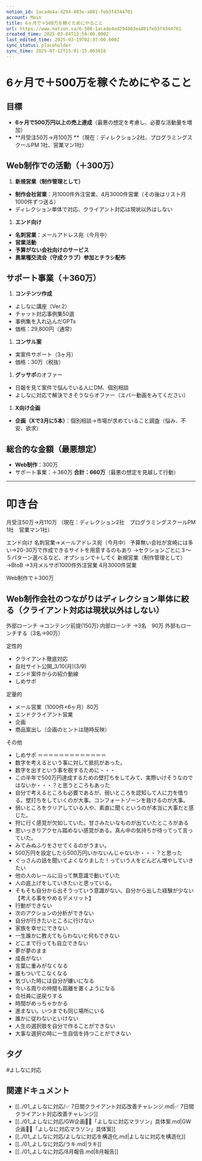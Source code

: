 ```yaml
---
notion_id: 1acade4a-d294-803e-a881-feb3f4344701
account: Main
title: 6ヶ月で＋500万を稼ぐためにやること
url: https://www.notion.so/6-500-1acade4ad294803ea881feb3f4344701
created_time: 2025-03-04T13:54:00.000Z
last_edited_time: 2025-03-19T02:37:00.000Z
sync_status: placeholder
sync_time: 2025-07-12T15:01:15.003010
---
```

# 6ヶ月で＋500万を稼ぐためにやること

## 目標
- **6ヶ月で500万円以上の売上達成**（最悪の想定を考慮し、必要な活動量を増加）
- **月受注50万→月100万
**（現在：ディレクション2社、プログラミングスクールPM 1社、営業マン1社）
## Web制作での活動（＋300万）
1. **新規営業（制作管理として）**
  - **制作会社営業**：月1000件外注営業、4月3000件営業（その後はリスト月1000件ずつ送る）
  - ディレクション単体で対応、クライアント対応は現状以外はしない
1. **エンド向け**
  - **名刺営業**：メールアドレス宛（今月中）
  - **営業活動**
  - **予算がない会社向けのサービス**
  - **異業種交流会（守成クラブ）参加とチラシ配布**
## サポート事業（＋360万）
1. **コンテンツ作成**
  - よしなに講座（Ver.2）
  - チャット対応事例集50選
  - 事例集を入れ込んだGPTs
  - 価格：29,800円（通常）
1. **コンサル案**
  - 実案件サポート（3ヶ月）
  - 価格：30万（税抜）
1. **グッサポ**のオファー
  - 日報を見て案件で悩んでいる人にDM、個別相談
  - よしなに対応で解決できそうならオファー（エバー動画をみてください）
1. **X向け企画**
  - **企画（Xで3月に5本）**：個別相談→市場が求めていること調査（悩み、不安、欲求）
## 総合的な金額（最悪想定）
- **Web制作**：300万
- サポート事業：＋360万
**合計：660万**（最悪の想定を見越して行動）
---
# 叩き台
  月受注50万→月110万
（現在：ディレクション2社　プログラミングスクールPM 1社　営業マン1社）

  エンド向け
名刺営業→メールアドレス宛（今月中）
予算無い会社が宮崎には多い→20-30万で作成できるサイトを用意するのもあり
→セクションごとに３〜５パターン選べるなど、オプションで＋してく
  新規営業（制作管理として）→BtoB
→3月メルサポ1000件外注営業 4月3000件営業

Web制作で＋300万

Web制作会社のつながりはディレクション単体に絞る（クライアント対応は現状以外はしない）
------------------------------
外部ローンチ
→コンテンツ前提(150万)
  内部ローンチ
→3名　90万
  外部もローンチする（3名→90万）
  
  
  定性的
  - クライアント徹底対応
  - 自社サイト公開_3/10(月)(3/9)
  - エンド案件からの紹介動線
  - しめサポ
  
  定量的
  - メール営業（1000件×6ヶ月）80万
  - エンドクライアント営業
  - 企画
  - 商品案出し（企画のヒントは随時反映）
  
  その他
  - しめサポ
＝＝＝＝＝＝＝＝＝＝＝＝＝
- 数字を考えるという事に対して抵抗があった。
- 数字を出すという事を脱するために・・・
- この半年で500万円達成するための壁打ちをしてみて、実際いけそうなのではないか・・・？と思うところもあった
- 自分で考えるところも必要であるが、弱いところを認知して人に力を借りる。壁打ちをしていくのが大事。コンフォートゾーンを抜けるのが大事。
- 弱いところをクリアしている人や、素直に聞くというのが本当に大事だと感じた。
- 狩に行く感覚が欠如していた。甘さみたいなものが出ていたところがある
- 思いっきりアクセル踏めない感覚がある。真ん中の気持ちが待ってって言っていた。
- みてみぬふりをさせてくるのがうまい。
- 500万円を設定したら500万円いかないんじゃないか・・・？と思った
- ぐっさんの話を聞いてよくなりました！っていう人をどんどん増やしていきたい
- 他の人のレールに沿って無意識で動いていた
- 人の底上げをしていきたいと思っている。
- そもそも自分から出そうっていう意識がない。自分から出した経験が少ない
【考える事をやめるデメリット】
- 行動ができない
- 次のアクションの分析ができない
- 自分が行きたいところに行けない
- 家族を幸せにできない
- 一生誰かに教えてもらわないと何もできない
- どこまで行っても自立できない
- 夢が夢のまま
- 成長がない
- 言葉に重みがなくなる
- 誰もついてこなくなる
- 気づいた時には自分が嫌いになる
- 今いる周りの仲間も距離を置くようになる
- 会社員に逆戻りする
- 時間がめっちゃかかる
- 進まない。いつまでも同じ場所にいる
- 誰かに従わないといけない
- 人生の選択肢を自分で作ることができない
- 大事な選択の時に一生自信を持つことができない

## タグ

#よしなに対応 

## 関連ドキュメント

- [[../01_よしなに対応/✅ 7日間クライアント対応改善チャレンジ.md|✅ 7日間クライアント対応改善チャレンジ]]
- [[../01_よしなに対応/GW企画🏃‍♂️「よしなに対応マラソン」具体案.md|GW企画🏃‍♂️「よしなに対応マラソン」具体案]]
- [[../01_よしなに対応/よしなに対応を構造化.md|よしなに対応を構造化]]
- [[../01_よしなに対応/ラキ.md|ラキ]]
- [[../01_よしなに対応/8月報告.md|8月報告]]
